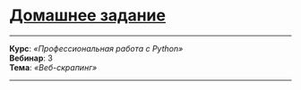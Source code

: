 # [Домашнее задание](https://github.com/netology-code/py-homeworks-advanced/tree/master/6.Web-scrapping)

---

**Курс**: _«Профессиональная работа с Python»_  
**Вебинар**: 3    
**Тема**: _«Веб-скрапинг»_

---

